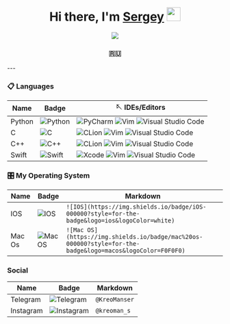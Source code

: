 <h1 align="center">Hi there, I'm <a href="https://daniilshat.ru/" target="_blank">Sergey</a> 
<img src="https://github.com/blackcater/blackcater/raw/main/images/Hi.gif" height="32"/></h1>

<p align="center">
  <img src="https://readme-typing-svg.herokuapp.com/?lines=Computer+science+student;iOS+developer+from+Russia+🇷🇺&font=Fira%20Code&center=true&width=380&height=50">
</p>

<h3 align="center">🇷🇺</h3>
---

### 📋 Languages

| Name          | Badge                                                                                                                            | 🪡 IDEs/Editors                                                                                                                           |
| ------------- | -------------------------------------------------------------------------------------------------------------------------------- | ---------------------------------------------------------------------------------------------------------------------------------- |
| Python        | ![Python](https://img.shields.io/badge/python-3670A0?style=for-the-badge&logo=python&logoColor=ffdd54)                           | ![PyCharm](https://img.shields.io/badge/pycharm-143?style=for-the-badge&logo=pycharm&logoColor=black&color=black&labelColor=green) ![Vim](https://img.shields.io/badge/VIM-%2311AB00.svg?style=for-the-badge&logo=vim&logoColor=white) ![Visual Studio Code](https://img.shields.io/badge/Visual%20Studio%20Code-0078d7.svg?style=for-the-badge&logo=visual-studio-code&logoColor=white)                          |
| C             | ![C](https://img.shields.io/badge/c-%2300599C.svg?style=for-the-badge&logo=c&logoColor=white)                                    | ![CLion](https://img.shields.io/badge/CLion-black?style=for-the-badge&logo=clion&logoColor=white) ![Vim](https://img.shields.io/badge/VIM-%2311AB00.svg?style=for-the-badge&logo=vim&logoColor=white) ![Visual Studio Code](https://img.shields.io/badge/Visual%20Studio%20Code-0078d7.svg?style=for-the-badge&logo=visual-studio-code&logoColor=white)                                    |
| C++           | ![C++](https://img.shields.io/badge/c++-%2300599C.svg?style=for-the-badge&logo=c%2B%2B&logoColor=white)                          | ![CLion](https://img.shields.io/badge/CLion-black?style=for-the-badge&logo=clion&logoColor=white) ![Vim](https://img.shields.io/badge/VIM-%2311AB00.svg?style=for-the-badge&logo=vim&logoColor=white) ![Visual Studio Code](https://img.shields.io/badge/Visual%20Studio%20Code-0078d7.svg?style=for-the-badge&logo=visual-studio-code&logoColor=white)                          |
| Swift         | ![Swift](https://img.shields.io/badge/swift-F54A2A?style=for-the-badge&logo=swift&logoColor=white)                               | ![Xcode](https://img.shields.io/badge/Xcode-007ACC?style=for-the-badge&logo=Xcode&logoColor=white) ![Vim](https://img.shields.io/badge/VIM-%2311AB00.svg?style=for-the-badge&logo=vim&logoColor=white) ![Visual Studio Code](https://img.shields.io/badge/Visual%20Studio%20Code-0078d7.svg?style=for-the-badge&logo=visual-studio-code&logoColor=white)                               |

### 🎛️ My Operating System

| Name          | Badge                                                                                                                          | Markdown                                                                                                                         |
| ------------- | ------------------------------------------------------------------------------------------------------------------------------ | -------------------------------------------------------------------------------------------------------------------------------- |
| IOS           | ![IOS](https://img.shields.io/badge/iOS-000000?style=for-the-badge&logo=ios&logoColor=white)                                   | `![IOS](https://img.shields.io/badge/iOS-000000?style=for-the-badge&logo=ios&logoColor=white)`                                   |
| Mac Os        | ![Mac OS](https://img.shields.io/badge/mac%20os-000000?style=for-the-badge&logo=macos&logoColor=F0F0F0)                        | `![Mac OS](https://img.shields.io/badge/mac%20os-000000?style=for-the-badge&logo=macos&logoColor=F0F0F0)`                        |

### Social

| Name        | Badge                                                                                                                        | Markdown                                                                                                                       |
| ----------- | ---------------------------------------------------------------------------------------------------------------------------- | ------------------------------------------------------------------------------------------------------------------------------ |
| Telegram    | ![Telegram](https://img.shields.io/badge/Telegram-2CA5E0?style=for-the-badge&logo=telegram&logoColor=white)                  | `@KreoManser`                  |
| Instagram   | ![Instagram](https://img.shields.io/badge/<handle>-%23E4405F.svg?style=for-the-badge&logo=Instagram&logoColor=white)         | `@kreoman_s`         |

<!---
KreoManser/KreoManser is a ✨ special ✨ repository because its `README.md` (this file) appears on your GitHub profile.
You can click the Preview link to take a look at your changes.
--->
